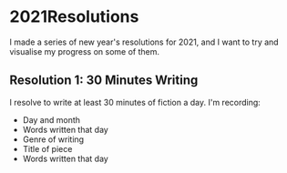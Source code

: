 # 2021Resolutions

I made a series of new year's resolutions for 2021, and I want to try and visualise my progress on some of them. 

## Resolution 1: 30 Minutes Writing
I resolve to write at least 30 minutes of fiction a day. I'm recording:

 * Day and month
 * Words written that day
 * Genre of writing
 * Title of piece
 * Words written that day